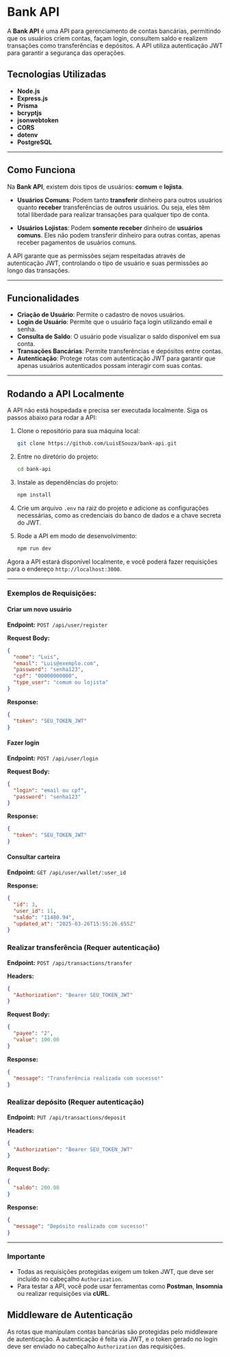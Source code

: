 # Bank API

A **Bank API** é uma API para gerenciamento de contas bancárias, permitindo que os usuários criem contas, façam login, consultem saldo e realizem transações como transferências e depósitos. A API utiliza autenticação JWT para garantir a segurança das operações.

## Tecnologias Utilizadas

- **Node.js**
- **Express.js**
- **Prisma**
- **bcryptjs**
- **jsonwebtoken**
- **CORS**
- **dotenv**
- **PostgreSQL**

---

## Como Funciona

Na **Bank API**, existem dois tipos de usuários: **comum** e **lojista**. 

- **Usuários Comuns**: Podem tanto **transferir** dinheiro para outros usuários quanto **receber** transferências de outros usuários. Ou seja, eles têm total liberdade para realizar transações para qualquer tipo de conta.

- **Usuários Lojistas**: Podem **somente receber** dinheiro de **usuários comuns**. Eles não podem transferir dinheiro para outras contas, apenas receber pagamentos de usuários comuns.

A API garante que as permissões sejam respeitadas através de autenticação JWT, controlando o tipo de usuário e suas permissões ao longo das transações.

---

## Funcionalidades

- **Criação de Usuário**: Permite o cadastro de novos usuários.
- **Login de Usuário**: Permite que o usuário faça login utilizando email e senha.
- **Consulta de Saldo**: O usuário pode visualizar o saldo disponível em sua conta.
- **Transações Bancárias**: Permite transferências e depósitos entre contas.
- **Autenticação**: Protege rotas com autenticação JWT para garantir que apenas usuários autenticados possam interagir com suas contas.

---

## Rodando a API Localmente

A API não está hospedada e precisa ser executada localmente. Siga os passos abaixo para rodar a API:

1. Clone o repositório para sua máquina local:
    ```bash
    git clone https://github.com/LuisESouza/bank-api.git
    ```

2. Entre no diretório do projeto:
    ```bash
    cd bank-api
    ```

3. Instale as dependências do projeto:
    ```bash
    npm install
    ```

4. Crie um arquivo `.env` na raiz do projeto e adicione as configurações necessárias, como as credenciais do banco de dados e a chave secreta do JWT.

5. Rode a API em modo de desenvolvimento:
    ```bash
    npm run dev
    ```

Agora a API estará disponível localmente, e você poderá fazer requisições para o endereço `http://localhost:3000`.

---

### Exemplos de Requisições:

#### Criar um novo usuário

**Endpoint:** `POST /api/user/register`

**Request Body:**
```json
{
  "nome": "Luis",
  "email": "Luis@exemplo.com",
  "password": "senha123",
  "cpf": "00000000000",
  "type_user": "comum ou lojista"
}
```

**Response:**
```json
{
  "token": "SEU_TOKEN_JWT"
}
```

#### Fazer login

**Endpoint:** `POST /api/user/login`

**Request Body:**
```json
{
  "login": "email ou cpf",
  "password": "senha123"
}
```

**Response:**
```json
{
  "token": "SEU_TOKEN_JWT"
}
```

#### Consultar carteira

**Endpoint:** `GET /api/user/wallet/:user_id`

**Response:**
```json
{
  "id": 3,
  "user_id": 11,
  "saldo": "11480.94",
  "updated_at": "2025-03-26T15:55:26.655Z"
}
```

### Realizar transferência (Requer autenticação)

**Endpoint:** `POST /api/transactions/transfer`

**Headers:**
```json
{
  "Authorization": "Bearer SEU_TOKEN_JWT"
}
```

**Request Body:**
```json
{
  "payee": "2",
  "value": 100.00
}
```

**Response:**
```json
{
  "message": "Transferência realizada com sucesso!"
}
```

### Realizar depósito (Requer autenticação)

**Endpoint:** `PUT /api/transactions/deposit`

**Headers:**
```json
{
  "Authorization": "Bearer SEU_TOKEN_JWT"
}
```

**Request Body:**
```json
{
  "saldo": 200.00
}
```

**Response:**
```json
{
  "message": "Depósito realizado com sucesso!"
}
```

---

### Importante
- Todas as requisições protegidas exigem um token JWT, que deve ser incluído no cabeçalho `Authorization`.
- Para testar a API, você pode usar ferramentas como **Postman**, **Insomnia** ou realizar requisições via **cURL**.

## Middleware de Autenticação

As rotas que manipulam contas bancárias são protegidas pelo middleware de autenticação. A autenticação é feita via JWT, e o token gerado no login deve ser enviado no cabeçalho `Authorization` das requisições.
